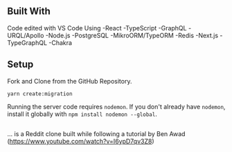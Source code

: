 

## Built With

Code edited with VS Code Using 
-React 
-TypeScript 
-GraphQL 
-URQL/Apollo 
-Node.js 
-PostgreSQL 
-MikroORM/TypeORM 
-Redis 
-Next.js
-TypeGraphQL
-Chakra

## Setup 

Fork and Clone from the GitHub Repository.  

`yarn create:migration`

Running the server code requires `nodemon`. If you don't already have `nodemon`, install it globally with `npm install nodemon --global`.

## 
... is a Reddit clone built while following a tutorial by Ben Awad (https://www.youtube.com/watch?v=I6ypD7qv3Z8)